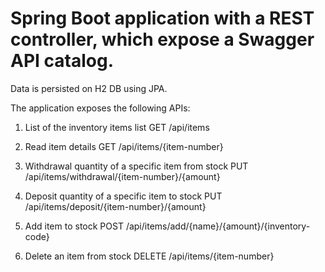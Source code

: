 # Spring Boot application with a REST controller, which expose a Swagger API catalog.
Data is persisted on H2 DB using JPA.

The application exposes the following APIs:

1. List of the inventory items list
   GET /api/items

2. Read item details
   GET /api/items/{item-number}

3. Withdrawal quantity of a specific item from stock
   PUT /api/items/withdrawal/{item-number}/{amount}

4. Deposit quantity of a specific item to stock
   PUT /api/items/deposit/{item-number}/{amount}

5. Add item to stock
 POST /api/items/add/{name}/{amount}/{inventory-code}

6. Delete an item from stock
   DELETE /api/items/{item-number}

